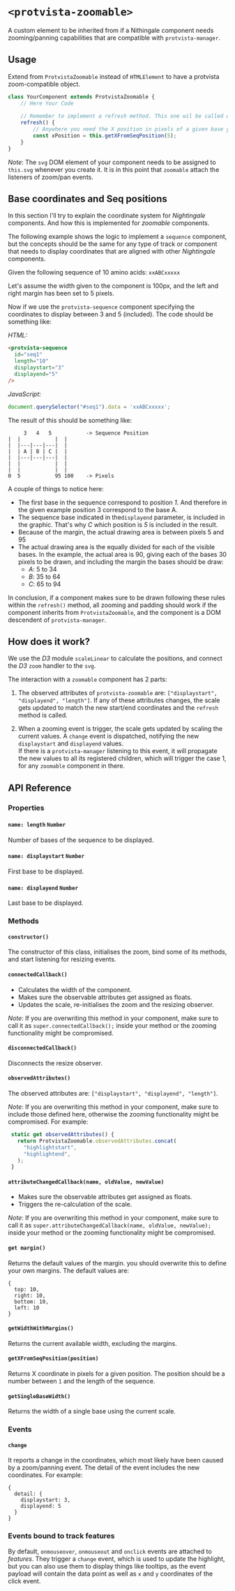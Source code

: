# `<protvista-zoomable>`
A custom element to be inherited from if a Nithingale component needs zooming/panning capabilities that are compatible with `protvista-manager`.

## Usage
Extend from `ProtvistaZoomable` instead of `HTMLElement` to have a protvista zoom-compatible object.
```javascript
class YourComponent extends ProtvistaZoomable {
    // Here Your Code
    
    // Remember to implement a refresh method. This one wil be called on zooming events
    refresh() {
        // Anywhere you need the X position in pixels of a given base you can get it this way
        const xPosition = this.getXFromSeqPosition(5); 
    }
}
```

*Note*: The `svg` DOM element of your component needs to be assigned to `this.svg` whenever you create it. 
        It is in this point that `zoomable` attach the listeners of zoom/pan events.



## Base coordinates and Seq positions

In this section I'll try to explain the coordinate system for _Nightingale_ components.
And how this is implemented for _zoomable_ components.

The following example shows the logic to implement a `sequence` component, but the concepts should be the same for any 
type of track or component that needs to display coordinates that are aligned with other _Nightingale_ components.

Given the following sequence of 10 amino acids: `xxABCxxxxx` 

Let's assume the width given to the component is 100px, and the left and right margin has been set to 5 pixels.

Now if we use the `protvista-sequence` component specifying the coordinates to display between 3 and 5 (included). 
The code should be something like:

*HTML:*
```html
<protvista-sequence
  id="seq1"
  length="10"
  displaystart="3"
  displayend="5"
/>
```

*JavaScript:*
```javascript
document.querySelector("#seq1").data = 'xxABCxxxxx';
``` 

The result of this should be something like:

```
     3   4   5           -> Sequence Position
|  |           |  |
|  |---|---|---|  |
|  | A | B | C |  |
|  |---|---|---|  |
|  |           |  |
|  |           |  |
0  5           95 100    -> Pixels
```

A couple of things to notice here:
* The first base in the sequence correspond to position _1_. 
  And therefore in the given example position 3 correspond to the base A.
* The sequence base indicated in the`displayend` parameter, is included in the graphic. 
  That's why _C_ which position is _5_ is included in the result.
* Because of the margin, the actual drawing area is between pixels 5 and 95
* The actual drawing area is the equally divided for each of the visible bases. 
  In the example, the actual area is 90, giving each of the bases 30 pixels to be drawn, and including the margin the bases should be draw:
  * *A*: 5 to 34
  * *B*: 35 to 64 
  * *C*: 65 to 94
  
In conclusion, if a component makes sure to be drawn following these rules within the `refresh()` method, 
all zooming and padding should work if the component inherits from `ProtvistaZoomable`, 
and the component is a DOM descendent of `protvista-manager`.    

## How does it work?
We use the _D3_ module `scaleLinear` to calculate the positions,
and connect the _D3_ `zoom` handler to the `svg`.

The interaction with a `zoomable` component has 2 parts:

1. The observed attributes of `protvista-zoomable` are: `["displaystart", "displayend", "length"]`.
   If any of these attributes changes, the scale gets updated to match the new start/end coordinates and the `refresh` method is called.
    
2. When a zooming event is trigger, the scale gets updated by scaling the current values. 
   A `change` event is dispatched, notifying the new `displaystart` and `displayend` values.   
   If there is a `protvista-manager` listening to this event, it will propagate the new values to all its registered children, which will trigger the case 1, for any `zoomable` component in there. 

  

## API Reference

### Properties
#### `name: length` `Number`
Number of bases of the sequence to be displayed.

#### `name: displaystart` `Number`
First base to be displayed.

#### `name: displayend` `Number`
Last base to be displayed.


### Methods
#### `constructor()`
The constructor of this class, initialises the zoom, bind some of its methods, and start listening for resizing events.

#### `connectedCallback()`
- Calculates the width of the component.
- Makes sure the observable attributes get assigned as floats. 
- Updates the scale, re-initialises the zoom and the resizing observer.

*Note*: If you are overwriting this method in your component, make sure to call it as `super.connectedCallback();` 
inside your method or the zooming functionality might be compromised.

#### `disconnectedCallback()`
Disconnects the resize observer.

#### `observedAttributes()`
The observed attributes are: `["displaystart", "displayend", "length"]`.

*Note*: If you are overwriting this method in your component, make sure to include those defined here,
 otherwise the zooming functionality might be compromised. For example:
 ```javascript
  static get observedAttributes() {
    return ProtvistaZoomable.observedAttributes.concat(
      "highlightstart",
      "highlightend",
    );
  }
```

#### `attributeChangedCallback(name, oldValue, newValue)`
- Makes sure the observable attributes get assigned as floats. 
- Triggers the re-calculation of the scale.
 
*Note*: If you are overwriting this method in your component, make sure to call it as 
        `super.attributeChangedCallback(name, oldValue, newValue);` inside your method or the zooming functionality 
        might be compromised.

#### `get margin()`
Returns the default values of the margin. you should overwrite this to define your own margins. The default values are:
```json5
{
  top: 10,
  right: 10,
  bottom: 10,
  left: 10
}
``` 

#### `getWidthWithMargins()`
Returns the current available width, excluding the margins.

#### `getXFromSeqPosition(position)`
Returns X coordinate in pixels for a given position. 
The position should be a number between `1` and the length of the sequence.  

#### `getSingleBaseWidth()`
Returns the width of a single base using the current scale.


### Events

#### `change`
It reports a change in the coordinates, which most likely have been caused by a zoom/panning event.
The detail of the event includes the new coordinates. For example:
```json5
{
  detail: {
    displaystart: 3,
    displayend: 5
  }
}
```

### Events bound to track features
By default, `onmouseover`, `onmouseout` and `onclick` events are attached to *features*. They trigger a `change` event, which is used to update the highlight, but you can also use them to display things like tooltips, as the event payload will contain the data point as well as `x` and `y` coordinates of the click event.
